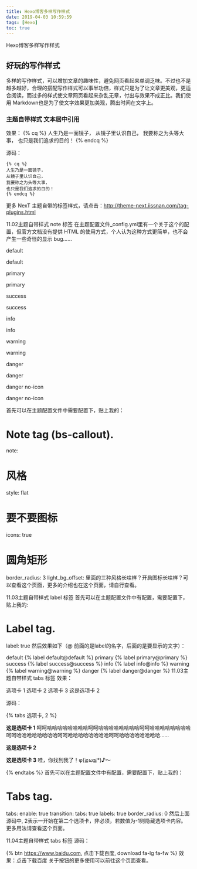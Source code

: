 ```yaml
---
title: Hexo博客多样写作样式
date: 2019-04-03 10:59:59
tags: [Hexo]
toc: true
---
```


Hexo博客多样写作样式
<!--more-->

## 好玩的写作样式
多样的写作样式，可以增加文章的趣味性，避免网页看起来单调乏味。不过也不是越多越好，合理的搭配写作样式可以事半功倍，样式只是为了让文章更美观，更适合阅读，而过多的样式使文章网页看起来杂乱无章，付出与效果不成正比。我们使用 Markdown也是为了使文字效果更加美观，腾出时间在文字上。

### 主题自带样式 文本居中引用
效果：
{% cq %}
人生乃是一面镜子，
从镜子里认识自己，
我要称之为头等大事，
也只是我们追求的目的！
{% endcq %}

源码：
```
{% cq %}
人生乃是一面镜子，
从镜子里认识自己，
我要称之为头等大事，
也只是我们追求的目的！
{% endcq %}
```
更多 NexT 主题自带的标签样式，请点击：http://theme-next.iissnan.com/tag-plugins.html

11.02主题自带样式 note 标签
在主题配置文件_config.yml里有一个关于这个的配置，但官方文档没有提供 HTML 的使用方式，个人认为这种方式更简单，也不会产生一些奇怪的显示 bug……

<div class="note default"><p>default</p></div>
default

<div class="note primary"><p>primary</p></div>
primary

<div class="note success"><p>success</p></div>
success

<div class="note info"><p>info</p></div>
info

<div class="note warning"><p>warning</p></div>
warning

<div class="note danger"><p>danger</p></div>
danger

<div class="note danger no-icon"><p>danger no-icon</p></div>
danger no-icon

首先可以在主题配置文件中需要配置下，贴上我的：

# Note tag (bs-callout).
note:
  # 风格
  style: flat
  # 要不要图标
  icons: true
  # 圆角矩形
  border_radius: 3
  light_bg_offset:
里面的三种风格长啥样？开启图标长啥样？可以查看这个页面，更多的介绍也在这个页面，请自行查看。

11.03主题自带样式 label 标签
首先可以在主题配置文件中有配置，需要配置下，贴上我的:

# Label tag.
label: true
然后效果如下（@ 前面的是label的名字，后面的是要显示的文字）：

default
{% label default@default %}
primary
{% label primary@primary %}
success
{% label success@success %}
info
{% label info@info %}
warning
{% label warning@warning %}
danger
{% label danger@danger %}
11.03主题自带样式 tabs 标签
效果：

选项卡 1
选项卡 2
选项卡 3
这是选项卡 2

源码：

{% tabs 选项卡, 2 %}
<!-- tab -->
**这是选项卡 1** 呵呵哈哈哈哈哈哈哈哈呵呵哈哈哈哈哈哈哈哈呵呵哈哈哈哈哈哈哈哈呵呵哈哈哈哈哈哈哈哈呵呵哈哈哈哈哈哈哈哈呵呵哈哈哈哈哈哈哈哈……
<!-- endtab -->
<!-- tab -->
**这是选项卡 2**
<!-- endtab -->
<!-- tab -->
**这是选项卡 3** 哇，你找到我了！φ(≧ω≦*)♪～
<!-- endtab -->
{% endtabs %}
首先可以在主题配置文件中有配置，需要配置下，贴上我的：

# Tabs tag.
tabs:
  enable: true
  transition:
    tabs: true
    labels: true
  border_radius: 0
然后上面源码中, 2表示一开始在第二个选项卡，非必须，若数值为-1则隐藏选项卡内容。更多用法请查看这个页面。

11.04主题自带样式 tabs 标签
源码：

{% btn https://www.baidu.com, 点击下载百度, download fa-lg fa-fw %}
效果：点击下载百度
关于按钮的更多使用可以前往这个页面查看。